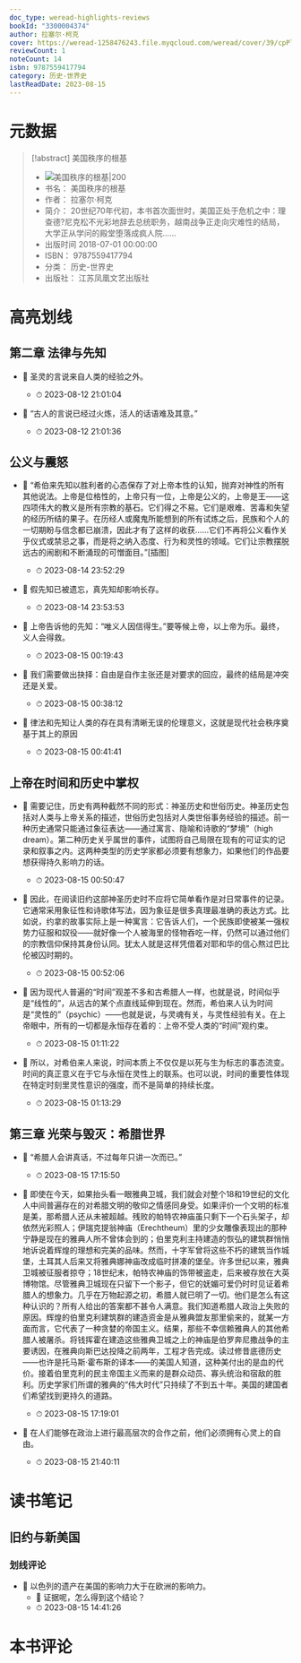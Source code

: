 ```yaml
---
doc_type: weread-highlights-reviews
bookId: "3300004374"
author: 拉塞尔·柯克
cover: https://weread-1258476243.file.myqcloud.com/weread/cover/39/cpPlatform_3300004374/t7_cpPlatform_3300004374.jpg
reviewCount: 1
noteCount: 14
isbn: 9787559417794
category: 历史-世界史
lastReadDate: 2023-08-15
---
```

# 元数据
> [!abstract] 美国秩序的根基
> - ![ 美国秩序的根基|200](https://weread-1258476243.file.myqcloud.com/weread/cover/39/cpPlatform_3300004374/t7_cpPlatform_3300004374.jpg)
> - 书名： 美国秩序的根基
> - 作者： 拉塞尔·柯克
> - 简介： 20世纪70年代初，本书首次面世时，美国正处于危机之中：理查德?尼克松不光彩地辞去总统职务，越南战争正走向灾难性的结局，大学正从学问的殿堂堕落成疯人院……
> - 出版时间 2018-07-01 00:00:00
> - ISBN： 9787559417794
> - 分类： 历史-世界史
> - 出版社： 江苏凤凰文艺出版社

# 高亮划线

## 第二章 法律与先知


- 📌 圣灵的言说来自人类的经验之外。 
    - ⏱ 2023-08-12 21:01:04 

- 📌 “古人的言说已经过火炼，活人的话语难及其意。” 
    - ⏱ 2023-08-12 21:01:36 
## 公义与震怒


- 📌 “希伯来先知以胜利者的心态保存了对上帝本性的认知，抛弃对神性的所有其他说法。上帝是位格性的，上帝只有一位，上帝是公义的，上帝是王——这四项伟大的教义是所有宗教的基石。它们得之不易。它们是艰难、苦毒和失望的经历所结的果子。在历经人或魔鬼所能想到的所有试炼之后，民族和个人的一切期盼与信念都已崩溃，因此才有了这样的收获……它们不再将公义看作关乎仪式或禁忌之事，而是将之纳入态度、行为和灵性的领域。它们让宗教摆脱远古的闹剧和不断涌现的可憎面目。”[插图] 
    - ⏱ 2023-08-14 23:52:29 

- 📌 假先知已被遗忘，真先知却影响长存。 
    - ⏱ 2023-08-14 23:53:53 

- 📌 上帝告诉他的先知：“唯义人因信得生。”要等候上帝，以上帝为乐。最终，义人会得救。 
    - ⏱ 2023-08-15 00:19:43 

- 📌 我们需要做出抉择：自由是自作主张还是对要求的回应，最终的结局是冲突还是关爱。 
    - ⏱ 2023-08-15 00:38:12 

- 📌 律法和先知让人类的存在具有清晰无误的伦理意义，这就是现代社会秩序奠基于其上的原因 
    - ⏱ 2023-08-15 00:41:41 
## 上帝在时间和历史中掌权


- 📌 需要记住，历史有两种截然不同的形式：神圣历史和世俗历史。神圣历史包括对人类与上帝关系的描述，世俗历史包括对人类世俗事务经验的描述。前一种历史通常只能通过象征表达——通过寓言、隐喻和诗歌的“梦境”（high dream）。第二种历史关乎属世的事件，试图将自己局限在现有的可证实的记录和叙事之内。这两种类型的历史学家都必须要有想象力，如果他们的作品要想获得持久影响力的话。 
    - ⏱ 2023-08-15 00:50:47 

- 📌 因此，在阅读旧约这部神圣历史时不应将它简单看作是对日常事件的记录。它通常采用象征性和诗歌体写法，因为象征是很多真理最准确的表达方式。比如说，约拿的故事实际上是一种寓言：它告诉人们，一个民族即使被某一强权势力征服和奴役——就好像一个人被海里的怪物吞吃一样，仍然可以通过他们的宗教信仰保持其身份认同。犹太人就是这样凭借着对耶和华的信心熬过巴比伦被囚时期的。 
    - ⏱ 2023-08-15 00:52:06 

- 📌 因为现代人普遍的“时间”观差不多和古希腊人一样，也就是说，时间似乎是“线性的”，从远古的某个点直线延伸到现在。然而，希伯来人认为时间是“灵性的”（psychic）——也就是说，与灵魂有关，与灵性经验有关。在上帝眼中，所有的一切都是永恒存在着的：上帝不受人类的“时间”观约束。 
    - ⏱ 2023-08-15 01:11:22 

- 📌 所以，对希伯来人来说，时间本质上不仅仅是以死与生为标志的事态流变。时间的真正意义在于它与永恒在灵性上的联系。也可以说，时间的重要性体现在特定时刻里灵性意识的强度，而不是简单的持续长度。 
    - ⏱ 2023-08-15 01:13:29 
## 第三章 光荣与毁灭：希腊世界


- 📌 “希腊人会讲真话，不过每年只讲一次而已。” 
    - ⏱ 2023-08-15 17:15:50 

- 📌 即使在今天，如果抬头看一眼雅典卫城，我们就会对整个18和19世纪的文化人中间普遍存在的对希腊文明的敬仰之情感同身受。如果评价一个文明的标准是美，那希腊人还从未被超越。残败的帕特农神庙虽只剩下一个石头架子，却依然光彩照人；伊瑞克提翁神庙（Erechtheum）里的少女雕像表现出的那种宁静是现在的雅典人所不曾体会到的；伯里克利主持建造的恢弘的建筑群悄悄地诉说着辉煌的理想和完美的品味。然而，十字军曾将这些不朽的建筑当作城堡，土耳其人后来又将雅典娜神庙改成临时拼凑的堡垒。许多世纪以来，雅典卫城被征服者掠夺；18世纪末，帕特农神庙的饰带被盗走，后来被存放在大英博物馆。尽管雅典卫城现在只留下一个影子，但它的妩媚可爱仍时时见证着希腊人的想象力。几乎在万物起源之初，希腊人就已明了一切。他们是怎么有这种认识的？所有人给出的答案都不甚令人满意。我们知道希腊人政治上失败的原因。辉煌的伯里克利建筑群的建造资金是从雅典盟友那里偷来的，就某一方面而言，它代表了一种贪婪的帝国主义。结果，那些不幸信赖雅典人的其他希腊人被屠杀。将钱挥霍在建造这些雅典卫城之上的神庙是伯罗奔尼撒战争的主要诱因，在雅典向斯巴达投降之前两年，工程才告完成。读过修昔底德历史——也许是托马斯·霍布斯的译本——的美国人知道，这种美付出的是血的代价。接着伯里克利的民主帝国主义而来的是群众动员、寡头统治和宿敌的胜利。历史学家们所谓的雅典的“伟大时代”只持续了不到五十年。美国的建国者们希望找到更持久的道路。 
    - ⏱ 2023-08-15 17:19:01 

- 📌 在人们能够在政治上进行最高层次的合作之前，他们必须拥有心灵上的自由。 
    - ⏱ 2023-08-15 21:40:11 
# 读书笔记

## 旧约与新美国

### 划线评论
- 📌 以色列的遗产在美国的影响力大于在欧洲的影响力。 
    - 💭 证据呢，怎么得到这个结论？
    - ⏱ 2023-08-15 14:41:26
   
# 本书评论
